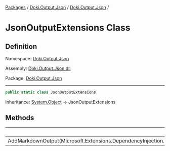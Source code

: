 [Packages](../../README.md) / [Doki.Output.Json](../README.md) / [Doki.Output.Json](README.md) / 

# JsonOutputExtensions Class

## Definition

Namespace: [Doki.Output.Json](README.md)

Assembly: [Doki.Output.Json.dll](../README.md)

Package: [Doki.Output.Json](https://www.nuget.org/packages/Doki.Output.Json)

---

```csharp
public static class JsonOutputExtensions
```

Inheritance: [System.Object](https://learn.microsoft.com/en-us/dotnet/api/System.Object) → JsonOutputExtensions

## Methods

|   |Summary|
|---|---|
|AddMarkdownOutput(Microsoft.Extensions.DependencyInjection.IServiceCollection)||


